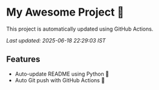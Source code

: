 # My Awesome Project 🚀

This project is automatically updated using GitHub Actions.

_Last updated: 2025-06-18 22:29:03 IST_

## Features
- Auto-update README using Python 🐍
- Auto Git push with GitHub Actions 🤖
